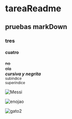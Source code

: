 # tareaReadme
## pruebas markDown
### tres
#### cuatro
~~no~~  
~~ola~~  
***cursiva y negrita***  
<sub>subindice</sub>  
<sup>superindice</sup>  

![Messi](https://pbs.twimg.com/media/E8C8AP6XEAkvlmW.jpg)


![enojao](https://encrypted-tbn0.gstatic.com/images?q=tbn:ANd9GcSB40JaEnFVG-tf0q_oHmZdzwMzTYnkeuWp0Q&s)


![gato2](https://i.pinimg.com/564x/b0/a4/c2/b0a4c26777707c9e3121e735faa3b71c.jpg)
